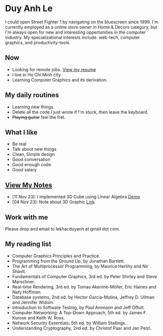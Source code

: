 # Duy Anh Le

I could open Street Fighter 1 by navigating on the bluescreen since 1999.
I'm currently employed as a online store owner in Home & Decors category, but I'm always open for new and interesting oppertunities in the computer industry.
My specializational interests include: web-tech, computer graphics, and productivity-tools.

## Now

- Looking for remote jobs. [View my resume](https://0xlkda.github.io/resume/latest.pdf)
- I live in Ho Chi Minh city.
- Learning Computer Graphics and its derivation.

## My daily routines

- Learning new things.
- Delete all the code I just wrote if I'm stuck, then leave the keyboard.
- ~~Playing guitar~~ feel the fret.

## What I like

- Be real
- Talk about new things
- Clean, Simple design
- Good conversation
- Good enough code
- Good salary

## [View My Notes](https://github.com/0xlkda/notes)

- [11 Nov 23]: I implemented 3D Cube using Linear Algebra [Demo](https://0xlkda.github.io/notes/latest/3d.html) 
- [04 Nov 23]: Note about 3D Graphic [Link](https://github.com/0xlkda/notes/blob/main/docs/latest/latest.md) 

## Work with me

Please drop and email to lekhacduyanh at gmail dot com.

## My reading list
 
- Computer Graphics Principles and Practice.
- Programming from the Ground Up, by Jonathan Bartlett.
- The Art of Multiprocessor Programming, by Maurice Herlihy and Nir Shavit.
- Fundamentals of Computer Graphics, 3rd ed. by Peter Shirley and Steve Marschner.
- Real-time Rendering, 3rd ed. by Tomas Akenine-Möller, Eric Haines and Naty Hoffman.
- Database systems, 2nd ed. by Hector Garcia-Molina, Jeffrey D. Ullman and Jennifer Widom.
- Introduction to Software Testing, by Paul Ammann and Jeff Offutt.
- Computer Networking: A Top-Down Approach, 5th ed. by James F. Kurose and Keith W. Ross.
- Network Security Essentials, 5th ed. by William Stallings.
- Understanding Cryptography, 2nd ed. by Christof Paar and Jan Pelzl.
